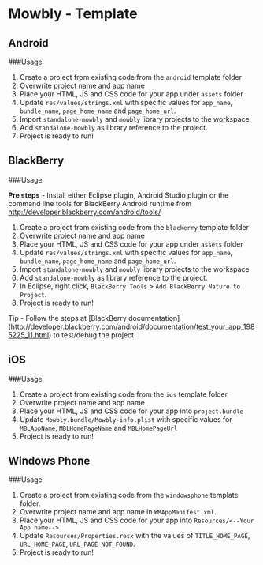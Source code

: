 Mowbly - Template
=================

Android
----------

###Usage

1. Create a project from existing code from the `android` template folder
2. Overwrite project name and app name
3. Place your HTML, JS and CSS code for your app under `assets` folder
4. Update `res/values/strings.xml` with specific values for `app_name`, `bundle_name`, `page_home_name` and `page_home_url`.
5. Import `standalone-mowbly` and `mowbly` library projects to the workspace
6. Add `standalone-mowbly` as library reference to the project.
7. Project is ready to run!

BlackBerry
----------

###Usage

**Pre steps** - Install either Eclipse plugin, Android Studio plugin or the command line tools for BlackBerry Android runtime from http://developer.blackberry.com/android/tools/

1. Create a project from existing code from the `blackerry` template folder
2. Overwrite project name and app name
3. Place your HTML, JS and CSS code for your app under `assets` folder
4. Update `res/values/strings.xml` with specific values for `app_name`, `bundle_name`, `page_home_name` and `page_home_url`.
5. Import `standalone-mowbly` and `mowbly` library projects to the workspace
6. Add `standalone-mowbly` as library reference to the project.
7. In Eclipse, right click, `BlackBerry Tools` > `Add BlackBerry Nature to Project`.
8. Project is ready to run!

Tip - Follow the steps at [BlackBerry documentation] (http://developer.blackberry.com/android/documentation/test_your_app_1985225_11.html) to test/debug the project


iOS
----------

###Usage

1. Create a project from existing code from the `ios` template folder
2. Overwrite project name and app name
3. Place your HTML, JS and CSS code for your app into `project.bundle`
4. Update `Mowbly.bundle/Mowbly-info.plist` with specific values for `MBLAppName`, `MBLHomePageName` and `MBLHomePageUrl`
5. Project is ready to run!


Windows Phone
---------------


###Usage

1. Create a project from existing code from the `windowsphone` template folder.
2. Overwrite project name and app name in `WMAppManifest.xml`.
3. Place your HTML, JS and CSS code for your app into `Resources/<--Your App name-->`
4. Update `Resources/Properties.resx` with the values of `TITLE_HOME_PAGE`, `URL_HOME_PAGE`, `URL_PAGE_NOT_FOUND`.
5. Project is ready to run!





